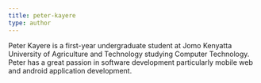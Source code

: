 ```yaml
---
title: peter-kayere
type: author
---
```

Peter Kayere is a first-year undergraduate student at Jomo Kenyatta University of Agriculture and Technology studying Computer Technology. Peter has a great passion in software development particularly mobile web and android application development.
